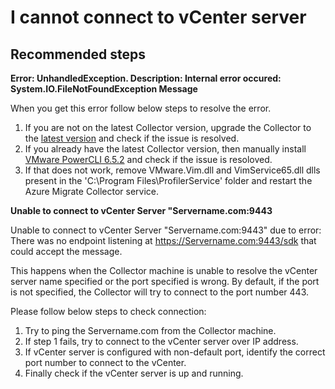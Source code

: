 <properties
	pageTitle="Connect to vCenter errors"
	description="Errors when connecting to vCenter server from the collector"
	service="microsoft.migrate"
	resource="projects"
	authors="ruturaj"
	displayOrder=""
	selfHelpType="generic"
	supportTopicIds="32593686, 32593696"
	resourceTags=""
	productPesIds="16348"
	cloudEnvironments="public"
/>

# I cannot connect to vCenter server

## **Recommended steps**

**Error: UnhandledException. Description: Internal error occured: System.IO.FileNotFoundException Message**

When you get this error follow below steps to resolve the error. 

1. If you are not on the latest Collector version, upgrade the Collector to the [latest version](https://docs.microsoft.com/azure/migrate/concepts-collector#how-to-upgrade-collector) and check if the issue is resolved.
2. If you already have the latest Collector version, then manually install [VMware PowerCLI 6.5.2](https://www.powershellgallery.com/packages/VMware.PowerCLI/6.5.2.6268016) and check if the issue is resoloved.
3. If that does not work, remove VMware.Vim.dll and VimService65.dll dlls present in the 'C:\Program Files\ProfilerService' folder and restart the Azure Migrate Collector service.

**Unable to connect to vCenter Server "Servername.com:9443**

Unable to connect to vCenter Server "Servername.com:9443" due to error: There was no endpoint listening at https://Servername.com:9443/sdk that could accept the message.

This happens when the Collector machine is unable to resolve the vCenter server name specified or the port specified is wrong. By default, if the port is not specified, the Collector will try to connect to the port number 443.

Please follow below steps to check connection:

1. Try to ping the Servername.com from the Collector machine.
2. If step 1 fails, try to connect to the vCenter server over IP address.
3. If vCenter server is configured with non-default port, identify the correct port number to connect to the vCenter.
4. Finally check if the vCenter server is up and running.

